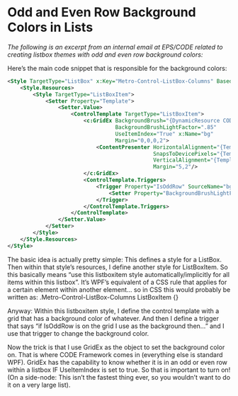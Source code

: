 # Odd and Even Row Background Colors in Lists

_The following is an excerpt from an internal email at EPS/CODE related to creating listbox themes with odd and even row background colors:_

Here’s the main code snippet that is responsible for the background colors:

```xml
<Style TargetType="ListBox" x:Key="Metro-Control-ListBox-Columns" BasedOn="{StaticResource Metro-Control-ListBox-Stack}">
    <Style.Resources>
        <Style TargetType="ListBoxItem">
            <Setter Property="Template">
                <Setter.Value>
                    <ControlTemplate TargetType="ListBoxItem">
                        <c:GridEx BackgroundBrush="{DynamicResource CODE.Framework-Application-ThemeBrush1}"
                                  BackgroundBrushLightFactor=".85" 
                                  UseItemIndex="True" x:Name="bg"
                                  Margin="0,0,0,2">
                            <ContentPresenter HorizontalAlignment="{TemplateBinding HorizontalContentAlignment}" 
                                              SnapsToDevicePixels="{TemplateBinding SnapsToDevicePixels}" 
                                              VerticalAlignment="{TemplateBinding VerticalContentAlignment}"
                                              Margin="5,2"/>
                        </c:GridEx>
                        <ControlTemplate.Triggers>
                            <Trigger Property="IsOddRow" SourceName="bg" Value="True">
                                <Setter Property="BackgroundBrushLightFactor" TargetName="bg" Value=".75" />
                            </Trigger>
                        </ControlTemplate.Triggers>
                    </ControlTemplate>
                </Setter.Value>
            </Setter>
        </Style>
    </Style.Resources>
</Style>
```

The basic idea is actually pretty simple: This defines a style for a ListBox. Then within that style’s resources, I define another style for ListBoxItem. So this basically means “use this listboxitem style automatically/implicitly for all items within this listbox”. It’s WPF’s equivalent of a CSS rule that applies for a certain element within another element… so in CSS this would probably be written as: .Metro-Control-ListBox-Columns ListBoxItem {}

Anyway: Within this listboxitem style, I define the control template with a grid that has a background color of whatever. And then I define a trigger that says “if IsOddRow is on the grid I use as the background then…” and I use that trigger to change the background color.

Now the trick is that I use GridEx as the object to set the background color on. That is where CODE Framework comes in (everything else is standard WPF). GridEx has the capability to know whether it is in an odd or even row within a listbox IF UseItemIndex is set to true. So that is important to turn on! (On a side-node: This isn’t the fastest thing ever, so you wouldn’t want to do it on a very large list).

